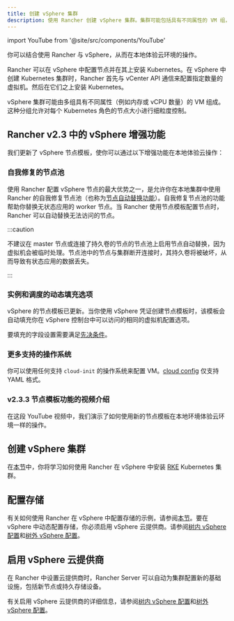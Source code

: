 ```yaml
---
title: 创建 vSphere 集群
description: 使用 Rancher 创建 vSphere 集群。集群可能包括具有不同属性的 VM 组，这些属性可用于细粒度控制节点的大小。
---
```


<head>
  <link rel="canonical" href="https://ranchermanager.docs.rancher.com/zh/how-to-guides/new-user-guides/launch-kubernetes-with-rancher/use-new-nodes-in-an-infra-provider/vsphere"/>
</head>

import YouTube from '@site/src/components/YouTube'

你可以结合使用 Rancher 与 vSphere，从而在本地体验云环境的操作。

Rancher 可以在 vSphere 中配置节点并在其上安装 Kubernetes。在 vSphere 中创建 Kubernetes 集群时，Rancher 首先与 vCenter API 通信来配置指定数量的虚拟机。然后在它们之上安装 Kubernetes。

vSphere 集群可能由多组具有不同属性（例如内存或 vCPU 数量）的 VM 组成。这种分组允许对每个 Kubernetes 角色的节点大小进行细粒度控制。

## Rancher v2.3 中的 vSphere 增强功能

我们更新了 vSphere 节点模板，使你可以通过以下增强功能在本地体验云操作：

### 自我修复的节点池

使用 Rancher 配置 vSphere 节点的最大优势之一，是允许你在本地集群中使用 Rancher 的自我修复节点池（也称为[节点自动替换功能](../use-new-nodes-in-an-infra-provider.md#节点自动替换)）。自我修复节点池的功能帮助你替换无状态应用的 worker 节点。当 Rancher 使用节点模板配置节点时，Rancher 可以自动替换无法访问的节点。

:::caution

不建议在 master 节点或连接了持久卷的节点的节点池上启用节点自动替换，因为虚拟机会被临时处理。节点池中的节点与集群断开连接时，其持久卷将被破坏，从而导致有状态应用的数据丢失。

:::

### 实例和调度的动态填充选项

vSphere 的节点模板已更新。当你使用 vSphere 凭证创建节点模板时，该模板会自动填充你在 vSphere 控制台中可以访问的相同的虚拟机配置选项。

要填充的字段设置需要满足[先决条件](provision-kubernetes-clusters-in-vsphere.md#vsphere-中的准备工作)。

### 更多支持的操作系统

你可以使用任何支持 `cloud-init` 的操作系统来配置 VM。[cloud config](https://cloudinit.readthedocs.io/en/latest/topics/examples.html) 仅支持 YAML 格式。

### v2.3.3 节点模板功能的视频介绍

在这段 YouTube 视频中，我们演示了如何使用新的节点模板在本地环境体验云环境一样的操作。

<YouTube id="dPIwg6x1AlU"/>

## 创建 vSphere 集群

在[本节](provision-kubernetes-clusters-in-vsphere.md)中，你将学习如何使用 Rancher 在 vSphere 中安装 [RKE](https://rancher.com/docs/rke/latest/en/) Kubernetes 集群。

## 配置存储

有关如何使用 Rancher 在 vSphere 中配置存储的示例，请参阅[本节](../../../manage-clusters/provisioning-storage-examples/vsphere-storage.md)。要在 vSphere 中动态配置存储，你必须启用 vSphere 云提供商。请参阅[树内 vSphere 配置](../../../kubernetes-clusters-in-rancher-setup/set-up-cloud-providers/configure-in-tree-vsphere.md)和[树外 vSphere 配置](../../../kubernetes-clusters-in-rancher-setup/set-up-cloud-providers/configure-out-of-tree-vsphere.md)。

## 启用 vSphere 云提供商

在 Rancher 中设置云提供商时，Rancher Server 可以自动为集群配置新的基础设施，包括新节点或持久存储设备。

有关启用 vSphere 云提供商的详细信息，请参阅[树内 vSphere 配置](../../../kubernetes-clusters-in-rancher-setup/set-up-cloud-providers/configure-in-tree-vsphere.md)和[树外 vSphere 配置](../../../kubernetes-clusters-in-rancher-setup/set-up-cloud-providers/configure-out-of-tree-vsphere.md)。
